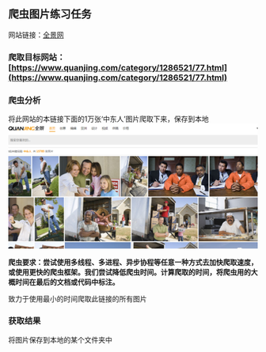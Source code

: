 
## 爬虫图片练习任务

网站链接：[全景网](https://www.quanjing.com)

### 爬取目标网站：[https://www.quanjing.com/category/1286521/77.html](https://www.quanjing.com/category/1286521/77.html)

### 爬虫分析

将此网站的本链接下面的1万张‘中东人’图片爬取下来，保存到本地
![](https://raw.githubusercontent.com/Hatcat123/GraphicBed/master/Img/20190411223911.png)

**爬虫要求：尝试使用多线程、多进程、异步协程等任意一种方式去加快爬取速度，或使用更快的爬虫框架。我们尝试降低爬虫时间。计算爬取的时间，将爬虫用的大概时间在最后的文档或代码中标注。**

致力于使用最小的时间爬取此链接的所有图片

### 获取结果

将图片保存到本地的某个文件夹中